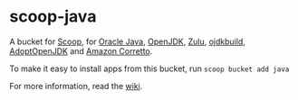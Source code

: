 # scoop-java

A bucket for [Scoop](http://scoop.sh), for [Oracle Java](http://www.oracle.com/technetwork/java/javase/overview/index.html), [OpenJDK](http://openjdk.java.net), [Zulu](https://www.azul.com/products/zulu-and-zulu-enterprise), [ojdkbuild](https://github.com/ojdkbuild/ojdkbuild), [AdoptOpenJDK](https://adoptopenjdk.net) and [Amazon Corretto](https://aws.amazon.com/corretto).

To make it easy to install apps from this bucket, run
    `scoop bucket add java`

For more information, read the [wiki](https://github.com/lukesampson/scoop/wiki/Java).
